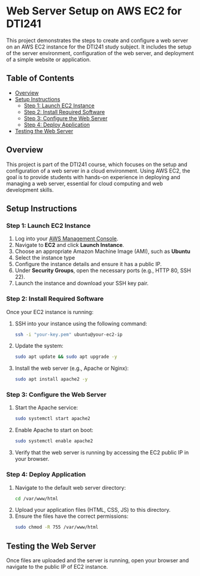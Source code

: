 # Web Server Setup on AWS EC2 for DTI241

This project demonstrates the steps to create and configure a web server on an AWS EC2 instance for the DTI241 study subject. It includes the setup of the server environment, configuration of the web server, and deployment of a simple website or application.

## Table of Contents

- [Overview](#overview)
- [Setup Instructions](#setup-instructions)
  - [Step 1: Launch EC2 Instance](#step-1-launch-ec2-instance)
  - [Step 2: Install Required Software](#step-2-install-required-software)
  - [Step 3: Configure the Web Server](#step-3-configure-the-web-server)
  - [Step 4: Deploy Application](#step-4-deploy-application)
- [Testing the Web Server](#testing-the-web-server)

## Overview

This project is part of the DTI241 course, which focuses on the setup and configuration of a web server in a cloud environment. Using AWS EC2, the goal is to provide students with hands-on experience in deploying and managing a web server, essential for cloud computing and web development skills.

## Setup Instructions

### Step 1: Launch EC2 Instance

1. Log into your [AWS Management Console](https://aws.amazon.com/console/).
2. Navigate to **EC2** and click **Launch Instance**.
3. Choose an appropriate Amazon Machine Image (AMI), such as **Ubuntu** 
4. Select the instance type
5. Configure the instance details and ensure it has a public IP.
6. Under **Security Groups**, open the necessary ports (e.g., HTTP 80, SSH 22).
7. Launch the instance and download your SSH key pair.

### Step 2: Install Required Software

Once your EC2 instance is running:

1. SSH into your instance using the following command:
   ```bash
   ssh -i "your-key.pem" ubuntu@your-ec2-ip
   ```
2. Update the system:
   ```bash
   sudo apt update && sudo apt upgrade -y
   ```
3. Install the web server (e.g., Apache or Nginx):
   ```bash
   sudo apt install apache2 -y
   ```

### Step 3: Configure the Web Server

1. Start the Apache service:
   ```bash
   sudo systemctl start apache2
   ```
2. Enable Apache to start on boot:
   ```bash
   sudo systemctl enable apache2
   ```
3. Verify that the web server is running by accessing the EC2 public IP in your browser.

### Step 4: Deploy Application

1. Navigate to the default web server directory:
   ```bash
   cd /var/www/html
   ```
2. Upload your application files (HTML, CSS, JS) to this directory.
3. Ensure the files have the correct permissions:
   ```bash
   sudo chmod -R 755 /var/www/html
   ```

## Testing the Web Server

Once files are uploaded and the server is running, open your browser and navigate to the public IP of EC2 instance. 

